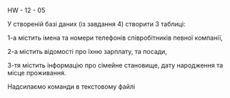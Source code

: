 HW - 12 - 05

У створеній базі даних (із завдання 4) створити 3 таблиці:

1-а містить імена та номери телефонів співробітників певної компанії,

2-а містить відомості про їхню зарплату, та посади,

3-тя містить інформацію про сімейне становище, дату народження та місце проживання.

Надсилаємо команди в текстовому файлі
